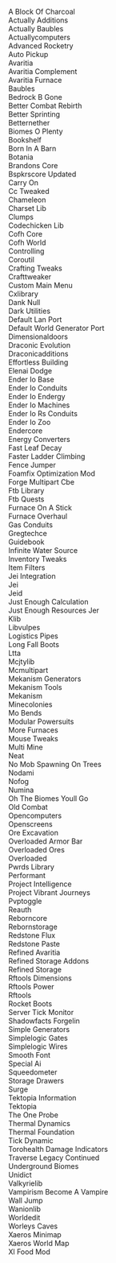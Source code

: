 A Block Of Charcoal<br/>
Actually Additions<br/>
Actually Baubles<br/>
Actuallycomputers<br/>
Advanced Rocketry<br/>
Auto Pickup<br/>
Avaritia<br/>
Avaritia Complement<br/>
Avaritia Furnace<br/>
Baubles<br/>
Bedrock B Gone<br/>
Better Combat Rebirth<br/>
Better Sprinting<br/>
Betternether<br/>
Biomes O Plenty<br/>
Bookshelf<br/>
Born In A Barn<br/>
Botania<br/>
Brandons Core<br/>
Bspkrscore Updated<br/>
Carry On<br/>
Cc Tweaked<br/>
Chameleon<br/>
Charset Lib<br/>
Clumps<br/>
Codechicken Lib<br/>
Cofh Core<br/>
Cofh World<br/>
Controlling<br/>
Coroutil<br/>
Crafting Tweaks<br/>
Crafttweaker<br/>
Custom Main Menu<br/>
Cxlibrary<br/>
Dank Null<br/>
Dark Utilities<br/>
Default Lan Port<br/>
Default World Generator Port<br/>
Dimensionaldoors<br/>
Draconic Evolution<br/>
Draconicadditions<br/>
Effortless Building<br/>
Elenai Dodge<br/>
Ender Io Base<br/>
Ender Io Conduits<br/>
Ender Io Endergy<br/>
Ender Io Machines<br/>
Ender Io Rs Conduits<br/>
Ender Io Zoo<br/>
Endercore<br/>
Energy Converters<br/>
Fast Leaf Decay<br/>
Faster Ladder Climbing<br/>
Fence Jumper<br/>
Foamfix Optimization Mod<br/>
Forge Multipart Cbe<br/>
Ftb Library<br/>
Ftb Quests<br/>
Furnace On A Stick<br/>
Furnace Overhaul<br/>
Gas Conduits<br/>
Gregtechce<br/>
Guidebook<br/>
Infinite Water Source<br/>
Inventory Tweaks<br/>
Item Filters<br/>
Jei Integration<br/>
Jei<br/>
Jeid<br/>
Just Enough Calculation<br/>
Just Enough Resources Jer<br/>
Klib<br/>
Libvulpes<br/>
Logistics Pipes<br/>
Long Fall Boots<br/>
Ltta<br/>
Mcjtylib<br/>
Mcmultipart<br/>
Mekanism Generators<br/>
Mekanism Tools<br/>
Mekanism<br/>
Minecolonies<br/>
Mo Bends<br/>
Modular Powersuits<br/>
More Furnaces<br/>
Mouse Tweaks<br/>
Multi Mine<br/>
Neat<br/>
No Mob Spawning On Trees<br/>
Nodami<br/>
Nofog<br/>
Numina<br/>
Oh The Biomes Youll Go<br/>
Old Combat<br/>
Opencomputers<br/>
Openscreens<br/>
Ore Excavation<br/>
Overloaded Armor Bar<br/>
Overloaded Ores<br/>
Overloaded<br/>
Pwrds Library<br/>
Performant<br/>
Project Intelligence<br/>
Project Vibrant Journeys<br/>
Pvptoggle<br/>
Reauth<br/>
Reborncore<br/>
Rebornstorage<br/>
Redstone Flux<br/>
Redstone Paste<br/>
Refined Avaritia<br/>
Refined Storage Addons<br/>
Refined Storage<br/>
Rftools Dimensions<br/>
Rftools Power<br/>
Rftools<br/>
Rocket Boots<br/>
Server Tick Monitor<br/>
Shadowfacts Forgelin<br/>
Simple Generators<br/>
Simplelogic Gates<br/>
Simplelogic Wires<br/>
Smooth Font<br/>
Special Ai<br/>
Squeedometer<br/>
Storage Drawers<br/>
Surge<br/>
Tektopia Information<br/>
Tektopia<br/>
The One Probe<br/>
Thermal Dynamics<br/>
Thermal Foundation<br/>
Tick Dynamic<br/>
Torohealth Damage Indicators<br/>
Traverse Legacy Continued<br/>
Underground Biomes<br/>
Unidict<br/>
Valkyrielib<br/>
Vampirism Become A Vampire<br/>
Wall Jump<br/>
Wanionlib<br/>
Worldedit<br/>
Worleys Caves<br/>
Xaeros Minimap<br/>
Xaeros World Map<br/>
Xl Food Mod<br/>
